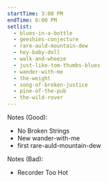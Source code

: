 ```yaml
---
startTime: 3:00 PM
endTime: 6:00 PM
setlist:
  - blues-in-a-bottle
  - geeshies-conjecture
  - rare-auld-mountain-dew
  - hey-baby-doll
  - walk-and-wheeze
  - just-like-tom-thumbs-blues
  - wander-with-me
  - the-weight
  - song-of-broken-justice
  - pine-of-the-pub
  - the-wild-rover
---
```



Notes (Good):
  * No Broken Strings
  * New wander-with-me
  * first rare-auld-mountain-dew

Notes (Bad):
  * Recorder Too Hot

